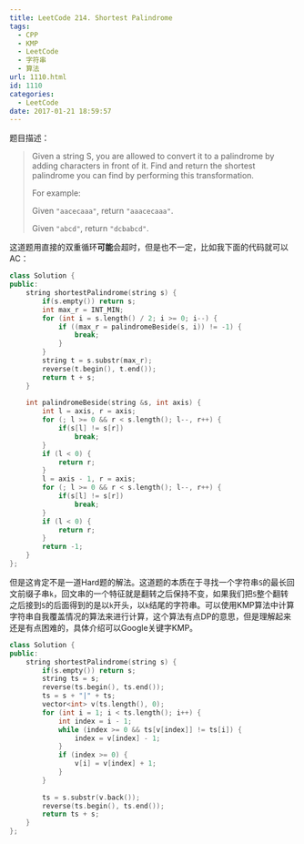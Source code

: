```yaml
---
title: LeetCode 214. Shortest Palindrome
tags:
  - CPP
  - KMP
  - LeetCode
  - 字符串
  - 算法
url: 1110.html
id: 1110
categories:
  - LeetCode
date: 2017-01-21 18:59:57
---
```

题目描述：

> Given a string S, you are allowed to convert it to a palindrome by adding characters in front of it. Find and return the shortest palindrome you can find by performing this transformation.
>
> For example:
>
> Given `"aacecaaa"`, return `"aaacecaaa"`.
>
> Given `"abcd"`, return `"dcbabcd"`.

这道题用直接的双重循环**可能**会超时，但是也不一定，比如我下面的代码就可以AC：

```cpp
class Solution {
public:
    string shortestPalindrome(string s) {
        if(s.empty()) return s;
        int max_r = INT_MIN;
        for (int i = s.length() / 2; i >= 0; i--) {
            if ((max_r = palindromeBeside(s, i)) != -1) {
                break;
            }
        }
        string t = s.substr(max_r);
        reverse(t.begin(), t.end());
        return t + s;
    }
    
    int palindromeBeside(string &s, int axis) {
        int l = axis, r = axis;
        for (; l >= 0 && r < s.length(); l--, r++) {
            if(s[l] != s[r]) 
                break;
        }
        if (l < 0) {
            return r;
        }
        l = axis - 1, r = axis;
        for (; l >= 0 && r < s.length(); l--, r++) {
            if(s[l] != s[r]) 
                break;
        }
        if (l < 0) {
            return r;
        }
        return -1;
    }
};
```

但是这肯定不是一道Hard题的解法。这道题的本质在于寻找一个字符串`S`的最长回文前缀子串`k`，回文串的一个特征就是翻转之后保持不变，如果我们把`S`整个翻转之后接到`S`的后面得到的是以`k`开头，以`k`结尾的字符串。可以使用KMP算法中计算字符串自我覆盖情况的算法来进行计算，这个算法有点DP的意思，但是理解起来还是有点困难的，具体介绍可以Google关键字KMP。

```cpp
class Solution {
public:
    string shortestPalindrome(string s) {
        if(s.empty()) return s;
        string ts = s;
        reverse(ts.begin(), ts.end());
        ts = s + "|" + ts;
        vector<int> v(ts.length(), 0);
        for (int i = 1; i < ts.length(); i++) {
            int index = i - 1;
            while (index >= 0 && ts[v[index]] != ts[i]) {
                index = v[index] - 1;
            }
            if (index >= 0) {
                v[i] = v[index] + 1;
            }
        }
        
        ts = s.substr(v.back());
        reverse(ts.begin(), ts.end());
        return ts + s;
    }
};
```

